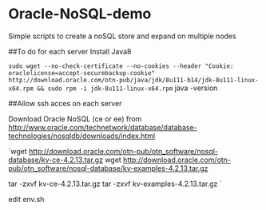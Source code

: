 # Oracle-NoSQL-demo
Simple scripts to create a noSQL store and expand on multiple nodes

##To do for each server
Install Java8

`sudo wget --no-check-certificate --no-cookies --header "Cookie: oraclelicense=accept-securebackup-cookie" http://download.oracle.com/otn-pub/java/jdk/8u111-b14/jdk-8u111-linux-x64.rpm && sudo rpm -i jdk-8u111-linux-x64.rpm`
java -version

##Allow ssh acces on each server

Download Oracle NoSQL (ce or ee) from http://www.oracle.com/technetwork/database/database-technologies/nosqldb/downloads/index.html

`wget http://download.oracle.com/otn-pub/otn_software/nosql-database/kv-ce-4.2.13.tar.gz
wget http://download.oracle.com/otn-pub/otn_software/nosql-database/kv-examples-4.2.13.tar.gz

tar -zxvf kv-ce-4.2.13.tar.gz
tar -zxvf kv-examples-4.2.13.tar.gz
`

edit env.sh
